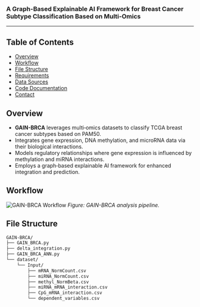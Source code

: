 ### A Graph-Based Explainable AI Framework for Breast Cancer Subtype Classification Based on Multi‑Omics

---

## Table of Contents

- [Overview](#overview)
- [Workflow](#workflow)
- [File Structure](#file-structure)
- [Requirements](#requirements)
- [Data Sources](#data-sources)
- [Code Documentation](#code-documentation)
- [Contact](#contact)

## Overview

- **GAIN-BRCA** leverages multi‑omics datasets to classify TCGA breast cancer subtypes based on PAM50.
- Integrates gene expression, DNA methylation, and microRNA data via their biological interactions.
- Models regulatory relationships where gene expression is influenced by methylation and miRNA interactions.
- Employs a graph‑based explainable AI framework for enhanced integration and prediction.

## Workflow

![GAIN-BRCA Workflow](https://github.com/user-attachments/assets/f07b3481-a831-40ec-874e-558af3c8e2e9)
*Figure: GAIN-BRCA analysis pipeline.*

## File Structure

```bash
GAIN-BRCA/
├── GAIN_BRCA.py
├── delta_integration.py
├── GAIN_BRCA_ANN.py
└── dataset/
    └── Input/
        ├── mRNA_NormCount.csv
        ├── miRNA_NormCount.csv
        ├── methyl_NormBeta.csv
        ├── miRNA_mRNA_interaction.csv
        ├── CpG_mRNA_interaction.csv
        └── dependent_variables.csv
